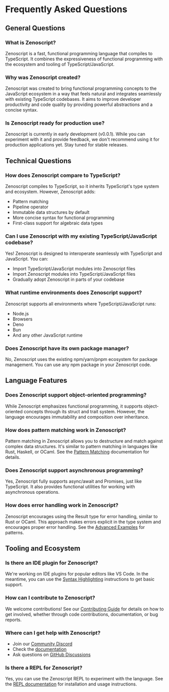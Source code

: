 # Frequently Asked Questions

## General Questions

### What is Zenoscript?

Zenoscript is a fast, functional programming language that compiles to TypeScript. It combines the expressiveness of functional programming with the ecosystem and tooling of TypeScript/JavaScript.

### Why was Zenoscript created?

Zenoscript was created to bring functional programming concepts to the JavaScript ecosystem in a way that feels natural and integrates seamlessly with existing TypeScript codebases. It aims to improve developer productivity and code quality by providing powerful abstractions and a concise syntax.

### Is Zenoscript ready for production use?

Zenoscript is currently in early development (v0.0.1). While you can experiment with it and provide feedback, we don't recommend using it for production applications yet. Stay tuned for stable releases.

## Technical Questions

### How does Zenoscript compare to TypeScript?

Zenoscript compiles to TypeScript, so it inherits TypeScript's type system and ecosystem. However, Zenoscript adds:
- Pattern matching
- Pipeline operator
- Immutable data structures by default
- More concise syntax for functional programming
- First-class support for algebraic data types

### Can I use Zenoscript with my existing TypeScript/JavaScript codebase?

Yes! Zenoscript is designed to interoperate seamlessly with TypeScript and JavaScript. You can:
- Import TypeScript/JavaScript modules into Zenoscript files
- Import Zenoscript modules into TypeScript/JavaScript files
- Gradually adopt Zenoscript in parts of your codebase

### What runtime environments does Zenoscript support?

Zenoscript supports all environments where TypeScript/JavaScript runs:
- Node.js
- Browsers
- Deno
- Bun
- And any other JavaScript runtime

### Does Zenoscript have its own package manager?

No, Zenoscript uses the existing npm/yarn/pnpm ecosystem for package management. You can use any npm package in your Zenoscript code.

## Language Features

### Does Zenoscript support object-oriented programming?

While Zenoscript emphasizes functional programming, it supports object-oriented concepts through its struct and trait system. However, the language encourages immutability and composition over inheritance.

### How does pattern matching work in Zenoscript?

Pattern matching in Zenoscript allows you to destructure and match against complex data structures. It's similar to pattern matching in languages like Rust, Haskell, or OCaml. See the [Pattern Matching](/docs/pattern-matching) documentation for details.

### Does Zenoscript support asynchronous programming?

Yes, Zenoscript fully supports async/await and Promises, just like TypeScript. It also provides functional utilities for working with asynchronous operations.

### How does error handling work in Zenoscript?

Zenoscript encourages using the Result type for error handling, similar to Rust or OCaml. This approach makes errors explicit in the type system and encourages proper error handling. See the [Advanced Examples](/examples/advanced) for patterns.

## Tooling and Ecosystem

### Is there an IDE plugin for Zenoscript?

We're working on IDE plugins for popular editors like VS Code. In the meantime, you can use the [Syntax Highlighting](/docs/syntax-highlighting) instructions to get basic support.

### How can I contribute to Zenoscript?

We welcome contributions! See our [Contributing Guide](/contributing) for details on how to get involved, whether through code contributions, documentation, or bug reports.

### Where can I get help with Zenoscript?

- Join our [Community Discord](https://discord.gg/zenoscript)
- Check the [documentation](/docs/)
- Ask questions on [GitHub Discussions](https://github.com/zenoscript/zenoscript/discussions)

### Is there a REPL for Zenoscript?

Yes, you can use the Zenoscript REPL to experiment with the language. See the [REPL documentation](/docs/repl) for installation and usage instructions.